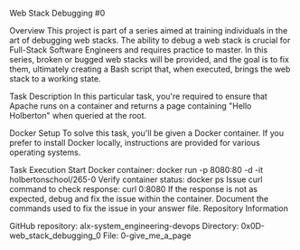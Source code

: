 Web Stack Debugging #0

Overview
This project is part of a series aimed at training individuals in the art of debugging web stacks. The ability to debug a web stack is crucial for Full-Stack Software Engineers and requires practice to master. In this series, broken or bugged web stacks will be provided, and the goal is to fix them, ultimately creating a Bash script that, when executed, brings the web stack to a working state.

Task Description
In this particular task, you're required to ensure that Apache runs on a container and returns a page containing "Hello Holberton" when queried at the root.

Docker Setup
To solve this task, you'll be given a Docker container. If you prefer to install Docker locally, instructions are provided for various operating systems.

Task Execution
Start Docker container: docker run -p 8080:80 -d -it holbertonschool/265-0
Verify container status: docker ps
Issue curl command to check response: curl 0:8080
If the response is not as expected, debug and fix the issue within the container.
Document the commands used to fix the issue in your answer file.
Repository Information

GitHub repository: alx-system_engineering-devops
Directory: 0x0D-web_stack_debugging_0
File: 0-give_me_a_page

